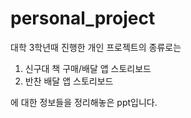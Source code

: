 # personal_project

대학 3학년때 진행한 개인 프로젝트의 종류로는
1. 신구대 책 구매/배달 앱 스토리보드
2. 반찬 배달 앱 스토리보드

에 대한 정보들을 정리해놓은 ppt입니다.
